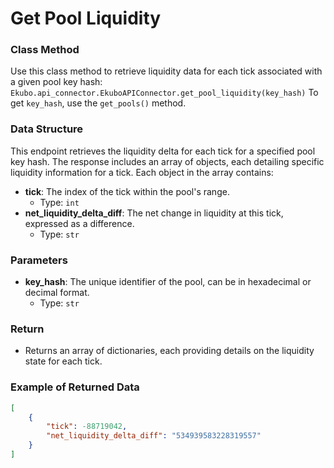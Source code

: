 # Get Pool Liquidity

### Class Method
Use this class method to retrieve liquidity data for each tick associated with a given pool key hash:
`Ekubo.api_connector.EkuboAPIConnector.get_pool_liquidity(key_hash)`
To get `key_hash`, use the `get_pools()` method. 

### Data Structure
This endpoint retrieves the liquidity delta for each tick for a specified pool key hash. The response includes an array of objects, each detailing specific liquidity information for a tick. Each object in the array contains:
- **tick**: The index of the tick within the pool's range.
  - Type: `int`
- **net_liquidity_delta_diff**: The net change in liquidity at this tick, expressed as a difference.
  - Type: `str`

### Parameters
- **key_hash**: The unique identifier of the pool, can be in hexadecimal or decimal format.
  - Type: `str`

### Return
- Returns an array of dictionaries, each providing details on the liquidity state for each tick.

### Example of Returned Data
```json
[
    {
        "tick": -88719042,
        "net_liquidity_delta_diff": "534939583228319557"
    }
]
```


